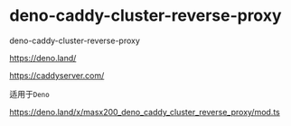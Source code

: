 # deno-caddy-cluster-reverse-proxy

deno-caddy-cluster-reverse-proxy



https://deno.land/

https://caddyserver.com/



适用于`Deno`

https://deno.land/x/masx200_deno_caddy_cluster_reverse_proxy/mod.ts
